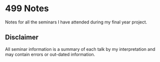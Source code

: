 # 499 Notes
Notes for all the seminars I have attended during my final year project.

## Disclaimer

All seminar information is a summary of each talk by my interpretation and may contain errors or out-dated information.
